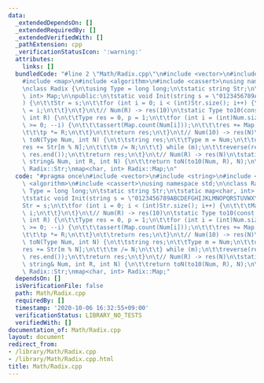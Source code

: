 ```yaml
---
data:
  _extendedDependsOn: []
  _extendedRequiredBy: []
  _extendedVerifiedWith: []
  _pathExtension: cpp
  _verificationStatusIcon: ':warning:'
  attributes:
    links: []
  bundledCode: "#line 2 \"Math/Radix.cpp\"\n#include <vector>\n#include <string>\n\
    #include <map>\n#include <algorithm>\n#include <cassert>\nusing namespace std;\n\
    \nclass Radix {\n\tusing Type = long long;\n\tstatic string Str;\n\tstatic map<char,\
    \ int> Map;\n\npublic:\n\tstatic void Init(string s = \"0123456789ABCDEFGHIJKLMNOPQRSTUVWXYZ\"\
    ) {\n\t\tStr = s;\n\t\tfor (int i = 0; i < (int)Str.size(); i++) {\n\t\t\tMap[Str[i]]\
    \ = i;\n\t\t}\n\t}\n\t// Num(R) -> res(10)\n\tstatic Type to10(const string& Num,\
    \ int R) {\n\t\tType res = 0, p = 1;\n\t\tfor (int i = (int)Num.size() - 1; i\
    \ >= 0; --i) {\n\t\t\tassert(Map.count(Num[i]));\n\t\t\tres += Map[Num[i]] * p;\n\
    \t\t\tp *= R;\n\t\t}\n\t\treturn res;\n\t}\n\t// Num(10) -> res(N)\n\tstatic string\
    \ toN(Type Num, int N) {\n\t\tstring res;\n\t\tType m = Num;\n\t\tdo {\n\t\t\t\
    res += Str[m % N];\n\t\t\tm /= N;\n\t\t} while (m);\n\t\treverse(res.begin(),\
    \ res.end());\n\t\treturn res;\n\t}\n\t// Num(R) -> res(N)\n\tstatic string toN(const\
    \ string& Num, int R, int N) {\n\t\treturn toN(to10(Num, R), N);\n\t}\n};\nstring\
    \ Radix::Str;\nmap<char, int> Radix::Map;\n"
  code: "#pragma once\n#include <vector>\n#include <string>\n#include <map>\n#include\
    \ <algorithm>\n#include <cassert>\nusing namespace std;\n\nclass Radix {\n\tusing\
    \ Type = long long;\n\tstatic string Str;\n\tstatic map<char, int> Map;\n\npublic:\n\
    \tstatic void Init(string s = \"0123456789ABCDEFGHIJKLMNOPQRSTUVWXYZ\") {\n\t\t\
    Str = s;\n\t\tfor (int i = 0; i < (int)Str.size(); i++) {\n\t\t\tMap[Str[i]] =\
    \ i;\n\t\t}\n\t}\n\t// Num(R) -> res(10)\n\tstatic Type to10(const string& Num,\
    \ int R) {\n\t\tType res = 0, p = 1;\n\t\tfor (int i = (int)Num.size() - 1; i\
    \ >= 0; --i) {\n\t\t\tassert(Map.count(Num[i]));\n\t\t\tres += Map[Num[i]] * p;\n\
    \t\t\tp *= R;\n\t\t}\n\t\treturn res;\n\t}\n\t// Num(10) -> res(N)\n\tstatic string\
    \ toN(Type Num, int N) {\n\t\tstring res;\n\t\tType m = Num;\n\t\tdo {\n\t\t\t\
    res += Str[m % N];\n\t\t\tm /= N;\n\t\t} while (m);\n\t\treverse(res.begin(),\
    \ res.end());\n\t\treturn res;\n\t}\n\t// Num(R) -> res(N)\n\tstatic string toN(const\
    \ string& Num, int R, int N) {\n\t\treturn toN(to10(Num, R), N);\n\t}\n};\nstring\
    \ Radix::Str;\nmap<char, int> Radix::Map;"
  dependsOn: []
  isVerificationFile: false
  path: Math/Radix.cpp
  requiredBy: []
  timestamp: '2020-10-06 16:32:55+09:00'
  verificationStatus: LIBRARY_NO_TESTS
  verifiedWith: []
documentation_of: Math/Radix.cpp
layout: document
redirect_from:
- /library/Math/Radix.cpp
- /library/Math/Radix.cpp.html
title: Math/Radix.cpp
---
```

